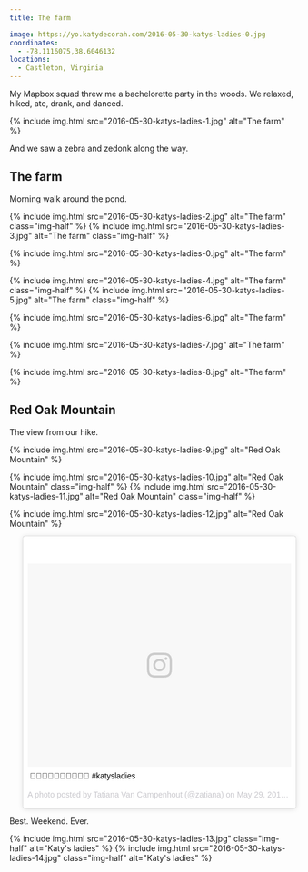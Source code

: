 ```yaml
---
title: The farm

image: https://yo.katydecorah.com/2016-05-30-katys-ladies-0.jpg
coordinates:
  - -78.1116075,38.6046132
locations:
  - Castleton, Virginia
---
```


My Mapbox squad threw me a bachelorette party in the woods. We relaxed, hiked, ate, drank, and danced.

<div class="photos">
{% include img.html src="2016-05-30-katys-ladies-1.jpg" alt="The farm" %}
</div>

And we saw a zebra and zedonk along the way.

## The farm

Morning walk around the pond.

<div class="photos">
{% include img.html src="2016-05-30-katys-ladies-2.jpg" alt="The farm" class="img-half" %}
{% include img.html src="2016-05-30-katys-ladies-3.jpg" alt="The farm" class="img-half" %}

{% include img.html src="2016-05-30-katys-ladies-0.jpg" alt="The farm" %}

{% include img.html src="2016-05-30-katys-ladies-4.jpg" alt="The farm" class="img-half" %}
{% include img.html src="2016-05-30-katys-ladies-5.jpg" alt="The farm" class="img-half" %}

{% include img.html src="2016-05-30-katys-ladies-6.jpg" alt="The farm" %}

{% include img.html src="2016-05-30-katys-ladies-7.jpg" alt="The farm" %}

{% include img.html src="2016-05-30-katys-ladies-8.jpg" alt="The farm" %}

</div>

## Red Oak Mountain

The view from our hike.

<div class="photos">
{% include img.html src="2016-05-30-katys-ladies-9.jpg" alt="Red Oak Mountain" %}

{% include img.html src="2016-05-30-katys-ladies-10.jpg" alt="Red Oak Mountain" class="img-half" %}
{% include img.html src="2016-05-30-katys-ladies-11.jpg" alt="Red Oak Mountain" class="img-half" %}

{% include img.html src="2016-05-30-katys-ladies-12.jpg" alt="Red Oak Mountain" %}

<blockquote class="instagram-media" data-instgrm-captioned data-instgrm-version="7" style=" background:#FFF; border:0; border-radius:3px; box-shadow:0 0 1px 0 rgba(0,0,0,0.5),0 1px 10px 0 rgba(0,0,0,0.15); padding:0;"><div style="padding:8px;"> <div style=" background:#F8F8F8; line-height:0; margin-top:40px; padding:38.6111111111% 0; text-align:center; width:100%;"> <div style=" background:url(data:image/png;base64,iVBORw0KGgoAAAANSUhEUgAAACwAAAAsCAMAAAApWqozAAAABGdBTUEAALGPC/xhBQAAAAFzUkdCAK7OHOkAAAAMUExURczMzPf399fX1+bm5mzY9AMAAADiSURBVDjLvZXbEsMgCES5/P8/t9FuRVCRmU73JWlzosgSIIZURCjo/ad+EQJJB4Hv8BFt+IDpQoCx1wjOSBFhh2XssxEIYn3ulI/6MNReE07UIWJEv8UEOWDS88LY97kqyTliJKKtuYBbruAyVh5wOHiXmpi5we58Ek028czwyuQdLKPG1Bkb4NnM+VeAnfHqn1k4+GPT6uGQcvu2h2OVuIf/gWUFyy8OWEpdyZSa3aVCqpVoVvzZZ2VTnn2wU8qzVjDDetO90GSy9mVLqtgYSy231MxrY6I2gGqjrTY0L8fxCxfCBbhWrsYYAAAAAElFTkSuQmCC); display:block; height:44px; margin:0 auto -44px; position:relative; top:-22px; width:44px;"></div></div> <p style=" margin:8px 0 0 0; padding:0 4px;"> <a href="https://www.instagram.com/p/BF_-z9OxGnb/" style=" color:#000; font-family:Arial,sans-serif; font-size:14px; font-style:normal; font-weight:normal; line-height:17px; text-decoration:none; word-wrap:break-word;" target="_blank">💁🏻🙆🏻👰🏼🙌🏻🤗🤔 #katysladies</a></p> <p style=" color:#c9c8cd; font-family:Arial,sans-serif; font-size:14px; line-height:17px; margin-bottom:0; margin-top:8px; overflow:hidden; padding:8px 0 7px; text-align:center; text-overflow:ellipsis; white-space:nowrap;">A photo posted by Tatiana Van Campenhout (@zatiana) on <time style=" font-family:Arial,sans-serif; font-size:14px; line-height:17px;" datetime="2016-05-29T17:34:14+00:00">May 29, 2016 at 10:34am PDT</time></p></div></blockquote>
<script async defer src="//platform.instagram.com/en_US/embeds.js"></script>
</div>

Best. Weekend. Ever.

<div class="photos">
{% include img.html src="2016-05-30-katys-ladies-13.jpg" class="img-half" alt="Katy's ladies" %}
{% include img.html src="2016-05-30-katys-ladies-14.jpg" class="img-half" alt="Katy's ladies" %}
</div>
